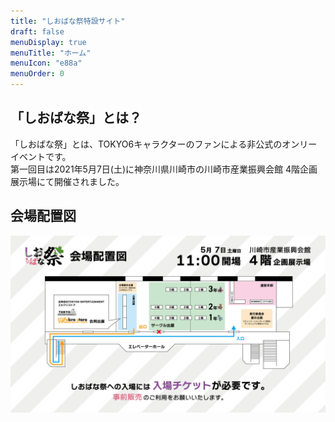 ```yaml
---
title: "しおばな祭特設サイト"
draft: false
menuDisplay: true
menuTitle: "ホーム"
menuIcon: "e88a"
menuOrder: 0
---
```


## 「しおばな祭」とは？

「しおばな祭」とは、TOKYO6キャラクターのファンによる非公式のオンリーイベントです。  
第一回目は2021年5月7日(土)に神奈川県川崎市の川崎市産業振興会館 4階企画展示場にて開催されました。

## 会場配置図

[![](/assets/map.png)](/assets/map.png)

<!-- ## 開催概要・スケジュールなど

開催概要・スケジュールは[こちらのページ](/detail)をご覧ください。

## 参加者の方へ

### サークル参加者の方へ

サークル参加には、当イベントへの参加申込みが必要です。 詳しくは、[サークル参加方法](/join)をご覧ください。

### 一般参加者の方へ

| 区分     | 価格    | 備考                                     |
| -------- | ------- | ---------------------------------------- |
| 事前販売 | 1,200円 | オンライン決済・銀行振込のみ利用可能です |
| 当日販売 | 1,500円 | 現金のみ利用可能です                     |

入場には「リストバンド型通行証」が必要です。
事前販売のご案内は「[一般参加者の方へ](/general)」をご覧ください。

- 事前販売を利用された場合、開会と同時刻からご入場いただけます。
- 銀行振込みの場合は運営による対応が必要ですので、チケット仮申込み後、下記の連絡先までお問い合わせください。
  - Sockbase内サポートチャット
  - メール nctbls@nectarition.jp
  - Twitter [@nct_kohatabe](https://twitter.com/nct_kohatabe)のダイレクトメッセージ
- **事前販売数及び当日の会場状況により当日販売を行わない場合がございます。**
  - 予め事前販売をご利用の上、会場までお越しください。

### コスプレをされる方へ

当イベントでは、コスプレを楽しんでいただくことができます。
詳しくは、[コスプレに関するご案内](/cosplay)をご覧ください。

## 設営参加者求む！

しおばな祭前日に会場設営を行います。
会場設営を円滑に行うため、皆さんのご協力をお願いいたします。
詳しくは、[一般参加者の方へ](/general)をご覧ください。 -->
